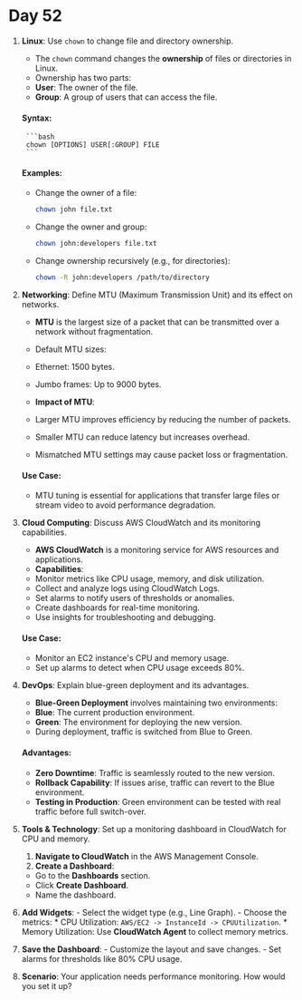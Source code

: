# Day 52

1. **Linux**: Use `chown` to change file and directory ownership.
   - The `chown` command changes the **ownership** of files or directories in Linux.
   - Ownership has two parts:
    - **User**: The owner of the file.
    - **Group**: A group of users that can access the file.

   #### Syntax:
        ```bash
        chown [OPTIONS] USER[:GROUP] FILE
        ```

   #### Examples:
   - Change the owner of a file:
     ```bash
     chown john file.txt
     ```
   - Change the owner and group:
     ```bash
     chown john:developers file.txt
     ```
   - Change ownership recursively (e.g., for directories):
     ```bash
     chown -R john:developers /path/to/directory
     ```


2. **Networking**: Define MTU (Maximum Transmission Unit) and its effect on networks.
   - **MTU** is the largest size of a packet that can be transmitted over a network without fragmentation.
   
   - Default MTU sizes:
    - Ethernet: 1500 bytes.
    - Jumbo frames: Up to 9000 bytes.
   
   - **Impact of MTU**:
    - Larger MTU improves efficiency by reducing the number of packets.
    - Smaller MTU can reduce latency but increases overhead.
    - Mismatched MTU settings may cause packet loss or fragmentation.

   #### Use Case:
    - MTU tuning is essential for applications that transfer large files or stream video to avoid performance degradation.


3. **Cloud Computing**: Discuss AWS CloudWatch and its monitoring capabilities.
   - **AWS CloudWatch** is a monitoring service for AWS resources and applications.
   - **Capabilities**:
    - Monitor metrics like CPU usage, memory, and disk utilization.
    - Collect and analyze logs using CloudWatch Logs.
    - Set alarms to notify users of thresholds or anomalies.
    - Create dashboards for real-time monitoring.
    - Use insights for troubleshooting and debugging.

   #### Use Case:
    - Monitor an EC2 instance's CPU and memory usage.
    - Set up alarms to detect when CPU usage exceeds 80%.


4. **DevOps**: Explain blue-green deployment and its advantages.
   - **Blue-Green Deployment** involves maintaining two environments:
   - **Blue**: The current production environment.
   - **Green**: The environment for deploying the new version.
   - During deployment, traffic is switched from Blue to Green.

   #### Advantages:
    - **Zero Downtime**: Traffic is seamlessly routed to the new version.
    - **Rollback Capability**: If issues arise, traffic can revert to the Blue environment.
    - **Testing in Production**: Green environment can be tested with real traffic before full switch-over.


5. **Tools & Technology**: Set up a monitoring dashboard in CloudWatch for CPU and memory.
   1. **Navigate to CloudWatch** in the AWS Management Console.
   2. **Create a Dashboard**:
    - Go to the **Dashboards** section.
    - Click **Create Dashboard**.
    - Name the dashboard.
  3. **Add Widgets**:
    - Select the widget type (e.g., Line Graph).
    - Choose the metrics:
    * CPU Utilization: `AWS/EC2 -> InstanceId -> CPUUtilization`.
    * Memory Utilization: Use **CloudWatch Agent** to collect memory metrics.
  4. **Save the Dashboard**:
    - Customize the layout and save changes.
    - Set alarms for thresholds like 80% CPU usage.


6. **Scenario**: Your application needs performance monitoring. How would you set it up?


